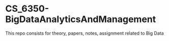 # CS_6350-BigDataAnalyticsAndManagement
This repo consists for theory, papers, notes, assignment related to Big Data
